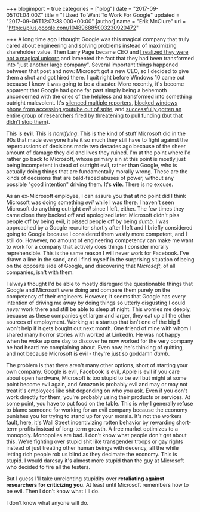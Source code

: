 +++
blogimport = true
categories = ["blog"]
date = "2017-09-05T01:04:00Z"
title = "I Used To Want To Work For Google"
updated = "2017-09-06T12:07:38.000+00:00"
[author]
name = "Erik McClure"
uri = "https://plus.google.com/104896885003230920472"

+++
A long time ago I thought Google was this magical company that truly cared about engineering and solving problems instead of maximizing shareholder value. Then Larry Page became CEO and [I realized they were not a magical unicorn](https://blackhole12.blogspot.com/2013/11/googles-decline-really-bugs-me.html) and lamented the fact that they had been transformed into "just another large company". Several important things happened between that post and now: Microsoft got a new CEO, so I decided to give them a shot and got hired there. I quit right before Windows 10 came out because I knew it was going to be a disaster. More recently, it's become apparent that Google had gone far past simply being a behemoth unconcerned with the cries of the helpless and transformed into something outright malevolent. It's [silenced multiple reporters](http://gizmodo.com/yes-google-uses-its-power-to-quash-ideas-it-doesn-t-li-1798646437), [blocked windows phone from accessing youtube out of spite](https://thenextweb.com/insider/2013/01/05/calling-shenanigans-on-googles-windows-phone-8-maps-narrative/), and [successfully gotten an entire group of researchers fired by threatening to pull funding](https://www.nytimes.com/2017/08/30/us/politics/eric-schmidt-google-new-america.html?_r=0) ([but that didn't stop them](https://citizensagainstmonopoly.org/)).

This is **evil**. This is *horrifying*. This is the kind of stuff Microsoft did in the 90s that made everyone hate it so much they still have to fight against the repercussions of decisions made two decades ago because of the sheer amount of damage they did and lives they ruined. I'm at the point where I'd rather go back to Microsoft, whose primary sin at this point is mostly just being incompetent instead of outright evil, rather than Google, who is actually doing things that are fundamentally morally wrong. These are the kinds of decisions that are bald-faced abuses of power, without any possible "good intention" driving them. It's **vile**. There is no excuse.

As an ex-Microsoft employee, I can assure you that at no point did I think Microsoft was doing something *evil* while I was there. I haven't seen Microsoft do anything outright *evil* since I left, either. The few times they came close they backed off and apologized later. Microsoft didn't piss people off by being evil, it pissed people off by being *dumb*. I was approached by a Google recruiter shortly after I left and I briefly considered going to Google because I considered them vastly more competent, and I still do. However, no amount of engineering competency can make me want to work for a company that actively does things I consider morally reprehensible. This is the same reason I will never work for Facebook. I've drawn a line in the sand, and I find myself in the surprising situation of being on the opposite side of Google, and discovering that *Microsoft*, of all companies, isn't with them.

I always thought I'd be able to mostly disregard the questionable things that Google and Microsoft were doing and compare them purely on the competency of their engineers. However, it seems that Google has every intention of driving me away by doing things so utterly disgusting I could *never* work there and still be able to sleep at night. This worries me deeply, because as these companies get larger and larger, they eat up all the other sources of employment. Working at a startup that isn't one of the big 5 won't help if it gets bought out next month. One friend of mine with whom I shared many horror stories with worked at LinkedIn. He was not happy when he woke up one day to discover he now worked for the very company he had heard me complaining about. Even now, he's thinking of quitting, and not because Microsoft is evil - they're just so goddamn *dumb*.

The problem is that there aren't many other options, short of starting your own company. Google is evil, Facebook is evil, Apple is evil if you care about open hardware, Microsoft is too stupid to be evil but might at some point become evil again, and Amazon is probably evil and may or may not treat it's employees like shit depending on who you ask. Even if you don't work directly for them, you're probably using their products or services. At some point, you have to put food on the table. This is why I generally refuse to blame someone for working for an evil company because the economy punishes you for trying to stand up for your morals. It's not the workers fault, here, it's Wall Street incentivizing rotten behavior by rewarding short-term profits instead of long-term growth. A free market optimizes to a monopoly. Monopolies are bad. I don't know what people don't get about this. We're fighting over stupid shit like transgender troops or gay rights instead of just treating other human beings with decency, all the while letting rich people rob us blind as they decimate the economy. This is stupid. I would daresay it's almost more stupid than the guy at Microsoft who decided to fire all the testers.

But I guess I'll take unrelenting stupidity over **retaliating against researchers for criticizing you**. At least until Microsoft remembers how to be evil. Then I don't know what I'll do.

I don't know what anyone will do.
